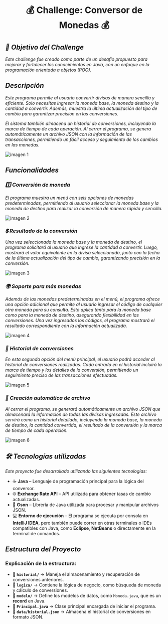 <h1 align="center">💰 Challenge: Conversor de Monedas 💰</h1>

<h2><em>🎯 Objetivo del Challenge</em></h2>

<p><em>Este challenge fue creado como parte de un desafío propuesto para mejorar y fortalecer los conocimientos en Java, con un enfoque en la programación orientada a objetos (POO).</em></p>

<h2><em>Descripción</em></h2>

<p><em>
Este programa permite al usuario convertir divisas de manera sencilla y eficiente. Solo necesitas ingresar la moneda base, la moneda destino y la cantidad a convertir. Además, muestra la última actualización del tipo de cambio para garantizar precisión en las conversiones.

El sistema también almacena un historial de conversiones, incluyendo la marca de tiempo de cada operación. Al cerrar el programa, se genera automáticamente un archivo JSON con la información de las transacciones, permitiendo un fácil acceso y seguimiento de los cambios en las monedas.
</em></p>

![imagen 1](https://github.com/user-attachments/assets/88dd636c-3dd5-4e7e-a6e6-c096b772478e)

<h2><em>Funcionalidades</em></h2>

<h3><em>1️⃣ Conversión de moneda</em></h3> 
<p><em>El programa muestra un menú con seis opciones de monedas predeterminadas, permitiendo al usuario seleccionar la moneda base y la moneda de destino para realizar la conversión de manera rápida y sencilla.</em></p>

![imagen 2](https://github.com/user-attachments/assets/29a3b5a1-1de5-494e-9f8a-533b8d5df408)

<h3><em>💲 Resultado de la conversión</em></h3> 
<p><em>Una vez seleccionada la moneda base y la moneda de destino, el programa solicitará al usuario que ingrese la cantidad a convertir. Luego, mostrará el valor equivalente en la divisa seleccionada, junto con la fecha de la última actualización del tipo de cambio, garantizando precisión en la conversión.</em></p>

![imagen 3](https://github.com/user-attachments/assets/a8d1631e-693a-4f42-913f-e7817e08750d)

<h3><em>🌍 Soporte para más monedas</em></h3> 
<p><em>Además de las monedas predeterminadas en el menú, el programa ofrece una opción adicional que permite al usuario ingresar el código de cualquier otra moneda para su consulta. Esto aplica tanto para la moneda base como para la moneda de destino, asegurando flexibilidad en las conversiones. Una vez ingresados los códigos, el programa mostrará el resultado correspondiente con la información actualizada.</em></p>

![imagen 4](https://github.com/user-attachments/assets/8fc6ced2-f2a5-4cc8-9722-554e9c10c8fb)

<h3><em>📜 Historial de conversiones</em></h3> 
<p><em>En esta segunda opción del menú principal, el usuario podrá acceder al historial de conversiones realizadas. Cada entrada en el historial incluirá la marca de tiempo y los detalles de la conversión, permitiendo un seguimiento preciso de las transacciones efectuadas.</em></p>

![imagen 5](https://github.com/user-attachments/assets/2fb8bb95-d69c-4b19-ac8e-4d8db210db2f)

<h3><em>📝 Creación automática de archivo</em></h3> 
<p><em>Al cerrar el programa, se generará automáticamente un archivo JSON que almacenará la información de todas las divisas ingresadas. Este archivo servirá como un historial detallado, incluyendo la moneda base, la moneda de destino, la cantidad convertida, el resultado de la conversión y la marca de tiempo de cada operación.</em></p>

![imagen 6](https://github.com/user-attachments/assets/28728f3c-17e7-4c7c-a8a3-565f9745e6ef)

<h2><em>🛠 Tecnologías utilizadas</em></h2>

<p><em>Este proyecto fue desarrollado utilizando las siguientes tecnologías:</em></p>




- ☕ **Java** – Lenguaje de programación principal para la lógica del conversor.  
- 🌐 **Exchange Rate API** – API utilizada para obtener tasas de cambio actualizadas.  
- 📂 **Gson** – Librería de Java utilizada para procesar y manipular archivos JSON.  
- 💻 **Entorno de ejecución** – El programa se ejecuta por consola en **IntelliJ IDEA**, pero también puede correr en otras terminales o IDEs compatibles con Java, como **Eclipse**, **NetBeans** o directamente en la terminal de comandos.  


<h2><em>Estructura del Proyecto</em></h2>

### Explicación de la estructura:
- **📂 `historial/`** → Maneja el almacenamiento y recuperación de conversiones anteriores.
- **🔢 `logica/`** → Contiene la lógica de negocio, como búsqueda de moneda y cálculo de conversiones.
- **📄 `modelo/`** → Define los modelos de datos, como `Moneda.java`, que es un **record** en Java.
- **🚀 `Principal.java`** → Clase principal encargada de iniciar el programa.
- **📜 `data/historial.json`** → Almacena el historial de conversiones en formato JSON.


